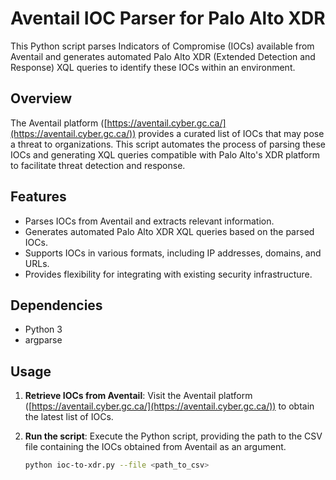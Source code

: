 # Aventail IOC Parser for Palo Alto XDR

This Python script parses Indicators of Compromise (IOCs) available from Aventail and generates automated Palo Alto XDR (Extended Detection and Response) XQL queries to identify these IOCs within an environment.

## Overview

The Aventail platform ([https://aventail.cyber.gc.ca/](https://aventail.cyber.gc.ca/)) provides a curated list of IOCs that may pose a threat to organizations. This script automates the process of parsing these IOCs and generating XQL queries compatible with Palo Alto's XDR platform to facilitate threat detection and response.

## Features

- Parses IOCs from Aventail and extracts relevant information.
- Generates automated Palo Alto XDR XQL queries based on the parsed IOCs.
- Supports IOCs in various formats, including IP addresses, domains, and URLs.
- Provides flexibility for integrating with existing security infrastructure.

## Dependencies
- Python 3
- argparse

## Usage

1. **Retrieve IOCs from Aventail**: Visit the Aventail platform ([https://aventail.cyber.gc.ca/](https://aventail.cyber.gc.ca/)) to obtain the latest list of IOCs.

2. **Run the script**: Execute the Python script, providing the path to the CSV file containing the IOCs obtained from Aventail as an argument.

   ```bash
   python ioc-to-xdr.py --file <path_to_csv>

